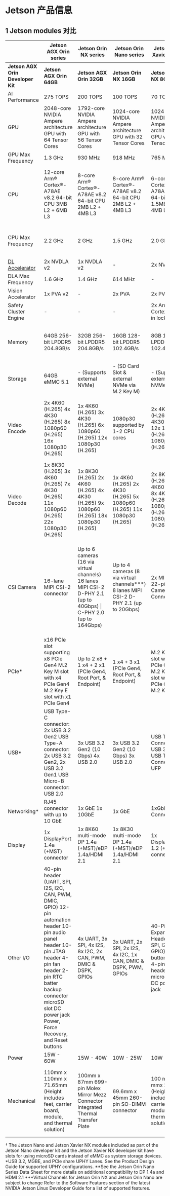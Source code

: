 # Jetson 产品信息

## 1 Jetson modules 对比

|                                                              | **Jetson AGX Orin series**                                   | **Jetson Orin NX series**                                    | **Jetson Orin Nano series**                                  | **Jetson AGX Xavier series**                                 | **Jetson Xavier NX series**                                  | **Jetson TX2 series**                                        | **Jetson Nano**                                              |                                                              |                                                              |                                                              |                                                              |                                            |                              |                              |                             |                   |                 |                               |
| ------------------------------------------------------------ | ------------------------------------------------------------ | ------------------------------------------------------------ | ------------------------------------------------------------ | ------------------------------------------------------------ | ------------------------------------------------------------ | ------------------------------------------------------------ | ------------------------------------------------------------ | ------------------------------------------------------------ | ------------------------------------------------------------ | ------------------------------------------------------------ | ------------------------------------------------------------ | ------------------------------------------ | ---------------------------- | ---------------------------- | --------------------------- | ----------------- | --------------- | ----------------------------- |
| **Jetson AGX Orin Developer Kit**                            | **Jetson AGX Orin 64GB**                                     | **Jetson AGX Orin 32GB**                                     | **Jetson Orin NX 16GB**                                      | **Jetson Orin NX 8GB**                                       | **Jetson Orin Nano Developer Kit**                           | **Jetson Orin Nano 8GB**                                     | **Jetson Orin Nano 4GB**                                     | **Jetson AGX Xavier Industrial**                             | **Jetson AGX Xavier 64GB**                                   | **Jetson AGX Xavier**                                        | **Jetson Xavier NX 16GB**                                    | **Jetson Xavier NX**                       | **Jetson TX2i**              | **Jetson TX2**               | **Jetson TX2 4GB**          | **Jetson TX2 NX** | **Jetson Nano** | **Jetson Nano Developer Kit** |
| AI Performance                                               | 275 TOPS                                                     | 200 TOPS                                                     | 100 TOPS                                                     | 70 TOPS                                                      | 40 TOPS                                                      | 20 TOPS                                                      | 30 TOPS                                                      | 32 TOPS                                                      | 21 TOPS                                                      | 1.26 TFLOPS                                                  | 1.33 TFLOPS                                                  | 472 GFLOPS                                 |                              |                              |                             |                   |                 |                               |
| GPU                                                          | 2048-core NVIDIA Ampere architecture GPU with 64 Tensor Cores | 1792-core NVIDIA Ampere architecture GPU with 56 Tensor Cores | 1024-core NVIDIA Ampere architecture GPU with 32 Tensor Cores | 1024-core NVIDIA Ampere architecture GPU with 32 Tensor Cores | 512-core NVIDIA Ampere architecture GPU with 16 Tensor Cores | 512-core NVIDIA Volta architecture GPU with 64 Tensor Cores  | 384-core NVIDIA Volta™ architecture GPU with 48 Tensor Cores | 256-core NVIDIA Pascal™ architecture GPU                     | 128-core NVIDIA Maxwell™ architecture GPU                    |                                                              |                                                              |                                            |                              |                              |                             |                   |                 |                               |
| GPU Max Frequency                                            | 1.3 GHz                                                      | 930 MHz                                                      | 918 MHz                                                      | 765 MHz                                                      | 625 MHz                                                      | 1211 MHz                                                     | 1377 MHz                                                     | 1100 MHz                                                     | 1.12GHz                                                      | 1.3 GHz                                                      | 921MHz                                                       |                                            |                              |                              |                             |                   |                 |                               |
| CPU                                                          | 12-core Arm® Cortex®-A78AE v8.2 64-bit CPU  3MB L2 + 6MB L3  | 8-core Arm® Cortex®-A78AE v8.2 64-bit CPU 2MB L2 + 4MB L3    | 8-core Arm® Cortex®-A78AE v8.2 64-bit CPU  2MB L2 + 4MB L3   | 6-core Arm® Cortex®-A78AE v8.2 64-bit CPU  1.5MB L2 + 4MB L3 | 6-core Arm® Cortex®-A78AE v8.2 64-bit CPU  1.5MB L2 + 4MB L3 | 8-core NVIDIA Carmel Arm®v8.2 64-bit CPU  8MB L2 + 4MB L3    | 6-core NVIDIA Carmel Arm®v8.2 64-bit CPU  6MB L2 + 4MB L3    | Dual-core NVIDIA Denver™ 2 64-bit CPU and quad-core Arm® Cortex®-A57 MPCore processor | Quad-core ARM® Cortex®-A57 MPCore processor                  |                                                              |                                                              |                                            |                              |                              |                             |                   |                 |                               |
| CPU Max Frequency                                            | 2.2 GHz                                                      | 2 GHz                                                        | 1.5 GHz                                                      | 2.0 GHz                                                      | 2.2 GHz                                                      | 1.9 GHz                                                      | Denver2: 1.95 GHz  Cortex-A57: 1.92 GHz                      | Denver 2: 2 GHz  Cortex-A57: 2 GHz                           | 1.43GHz                                                      |                                                              |                                                              |                                            |                              |                              |                             |                   |                 |                               |
| [ DL Accelerator ](https://developer.nvidia.com/deep-learning-accelerator) | 2x NVDLA v2                                                  | 1x NVDLA v2                                                  | -                                                            | 2x NVDLA                                                     | 2x NVDLA                                                     | -                                                            | -                                                            |                                                              |                                                              |                                                              |                                                              |                                            |                              |                              |                             |                   |                 |                               |
| DLA Max Frequency                                            | 1.6 GHz                                                      | 1.4 GHz                                                      | 614 MHz                                                      | -                                                            | 1.2 GHz                                                      | 1.4 GHz                                                      | 1.1 GHz                                                      | -                                                            | -                                                            |                                                              |                                                              |                                            |                              |                              |                             |                   |                 |                               |
| Vision Accelerator                                           | 1x PVA v2                                                    | -                                                            | 2x PVA                                                       | 2x PVA                                                       | -                                                            | -                                                            |                                                              |                                                              |                                                              |                                                              |                                                              |                                            |                              |                              |                             |                   |                 |                               |
| Safety Cluster Engine                                        | -                                                            | -                                                            | -                                                            | 2x Arm® Cortex®-R5 in lockstep                               | -                                                            | -                                                            | -                                                            | -                                                            |                                                              |                                                              |                                                              |                                            |                              |                              |                             |                   |                 |                               |
| Memory                                                       | 64GB 256-bit LPDDR5   204.8GB/s                              | 32GB 256-bit LPDDR5   204.8GB/s                              | 16GB 128-bit LPDDR5   102.4GB/s                              | 8GB 128-bit LPDDR5   102.4GB/s                               | 8GB 128-bit LPDDR5   68 GB/s                                 | 4GB 64-bit LPDDR5   34 GB/s                                  | 32GB 256-bit LPDDR4x (ECC support)   136.5GB/s               | 64GB 256-bit LPDDR4x  136.5GB/s                              | 32GB 256-bit LPDDR4x  136.5GB/s                              | 16GB 128-bit LPDDR4x  59.7GB/s                               | 8GB 128-bit LPDDR4x  59.7GB/s                                | 8GB 128-bit LPDDR4 (ECC Support)  51.2GB/s | 8GB 128-bit LPDDR4  59.7GB/s | 4GB 128-bit LPDDR4  51.2GB/s | 4GB 64-bit LPDDR4  25.6GB/s |                   |                 |                               |
| Storage                                                      | 64GB eMMC 5.1                                                | -  (Supports external NVMe)                                  | -  (SD Card Slot & external NVMe via M.2 Key M)              | -  (Supports external NVMe)                                  | 64GB eMMC 5.1                                                | 32GB eMMC 5.1                                                | 16GB eMMC 5.1                                                | 32GB eMMC 5.1                                                | 16GB eMMC 5.1                                                | 16GB eMMC 5.1                                                |                                                              |                                            |                              |                              |                             |                   |                 |                               |
| Video Encode                                                 | 2x 4K60 (H.265)  4x 4K30 (H.265)  8x 1080p60 (H.265)  16x 1080p30 (H.265) | 1x 4K60 (H.265)  3x 4K30 (H.265)  6x 1080p60 (H.265)  12x 1080p30 (H.265) | 1080p30 supported by 1-2 CPU cores                           | 2x 4K60 (H.265)  6x 4K30 (H.265)  12x 1080p60 (H.265)  24x 1080p30 (H.265) | 4x 4K60 (H.265)  8x 4K30 (H.265)  16x 1080p60 (H.265)  32x 1080p30 (H.265) | 2x 4K60 (H.265)  4x 4K30 (H.265)  10x 1080p60 (H.265)  22x 1080p30 (H.265) | 1x 4K60 (H.265)  3x 4K30 (H.265)  4x 1080p60 (H.265)         | 1x 4K30 (H.265)  2x 1080p60 (H.265)                          |                                                              |                                                              |                                                              |                                            |                              |                              |                             |                   |                 |                               |
| Video Decode                                                 | 1x 8K30 (H.265)  3x 4K60 (H.265)  7x 4K30 (H.265)  11x 1080p60 (H.265)  22x 1080p30 (H.265) | 1x 8K30 (H.265)  2x 4K60 (H.265)  4x 4K30 (H.265)  9x 1080p60 (H.265)  18x 1080p30 (H.265) | 1x 4K60 (H.265)  2x 4K30 (H.265)  5x 1080p60 (H.265)  11x 1080p30 (H.265) | 2x 8K30 (H.265)  4x 4K60 (H.265)  8x 4K30 (H.265)  18x 1080p60 (H.265)  36x 1080p30 (H.265) | 2x 8K30 (H.265)  6x 4K60 (H.265)  12x 4K30 (H.265)  26x 1080p60 (H.265)  52x 1080p30 (H.265) | 2x 8K30 (H.265)  6x 4K60 (H.265)  12x 4K30 (H.265)  22x 1080p60 (H.265)  44x 1080p30 (H.265) | 2x 4K60 (H.265)  7x 1080p60 (H.265)  14x 1080p30 (H.265)     | 1x 4K60 (H.265)  4x 1080p60 (H.265)                          |                                                              |                                                              |                                                              |                                            |                              |                              |                             |                   |                 |                               |
| CSI Camera                                                   | 16-lane MIPI CSI-2 connector                                 | Up to 6 cameras (16 via virtual channels)  16 lanes MIPI CSI-2  D-PHY 2.1 (up to 40Gbps) \| C-PHY 2.0 (up to 164Gbps) | Up to 4 cameras (8 via virtual channels***)  8 lanes MIPI CSI-2  D-PHY 2.1 (up to 20Gbps) | 2x MIPI CSI-2 22-pin Camera Connectors                       | Up to 4 cameras (8 via virtual channels***)  8 lanes MIPI CSI-2  D-PHY 2.1 (up to 20Gbps) | Up to 6 cameras  (36 via virtual channels)  16 lanes MIPI CSI-2 \| 8 lanes SLVS-EC  D-PHY 1.2 (up to 40 Gbps)  C-PHY 1.1 (up to 62 Gbps) | Up to 6 cameras  (24 via virtual channels)  14 lanes MIPI CSI-2  D-PHY 1.2 (up to 30 Gbps) | Up to 6 cameras  (12 via virtual channels)  12 lanes MIPI CSI-2  D-PHY 1.2 (up to 30 Gbps) | Up to 5 cameras  (12 via virtual channels)  12 lanes MIPI CSI-2  D-PHY 1.1 (up to 30 Gbps) | Up to 4 cameras  12 lanes MIPI CSI-2  D-PHY 1.1 (up to 18 Gbps) | 2x 15-pin 2-lane MIPI CSI-2 camera connectors                |                                            |                              |                              |                             |                   |                 |                               |
| PCIe*                                                        | x16 PCIe slot supporting x8 PCIe Gen4  M.2 Key M slot with x4 PCIe Gen4  M.2 Key E slot with x1 PCIe Gen4 | Up to 2 x8 + 1 x4 + 2 x1   (PCIe Gen4, Root Port, & Endpoint) | 1 x4 + 3 x1  (PCIe Gen4, Root Port, & Endpoint)              | M.2 Key M slot with x4 PCIe Gen3  M.2 Key M slot with x2 PCIe Gen3  M.2 Key E slot | 1 x4 + 3 x1  (PCIe Gen3, Root Port, & Endpoint)              | 1 x8 + 1 x4 + 1 x2 + 2 x1  (PCIe Gen4, Root Port & Endpoint) | 1 x4 (PCIe Gen4) + 1 x1 (PCIe Gen3)                          | up to 1 x1 + 1 x4 OR 1 x1 + 1 x1 + 1 x2  (PCIe Gen2)         | 1 x1 + 1 x2  (PCIe Gen2)                                     | 1 x4  (PCIe Gen2)                                            | x1 on the M.2 Key E                                          |                                            |                              |                              |                             |                   |                 |                               |
| USB*                                                         | USB Type-C connector: 2x USB 3.2 Gen2  USB Type-A connector: 2x USB 3.2 Gen2, 2x USB 3.2 Gen1   USB Micro-B connector: USB 2.0 | 3x USB 3.2 Gen2 (10 Gbps)  4x USB 2.0                        | 3x USB 3.2 Gen2 (10 Gbps)  3x USB 2.0                        | USB Type-A Connector: 4x USB 3.2 Gen2   USB Type-C Connector for UFP | 3x USB 3.2 Gen2 (10 Gbps)  3x USB 2.0                        | 3x USB 3.2 Gen2 (10 Gbps)  4x USB 2.0                        | 1x USB 3.2 Gen2 (10 Gbps)  3x USB 2.0                        | up to 3x USB 3.0 (5 Gbps)  3x USB 2.0                        | 1x USB 3.0 (5 Gbps)  3x USB 2.0                              | 1x USB 3.0 (5 Gbps)  3x USB 2.0                              | 4x USB 3.0 Type-A connectors   1x USB 2.0 Micro-B connector  |                                            |                              |                              |                             |                   |                 |                               |
| Networking*                                                  | RJ45 connector with up to 10 GbE                             | 1x GbE  1x 10GbE                                             | 1x GbE                                                       | 1xGbE Connector                                              | 1x GbE                                                       | 1x GbE                                                       | 1x GbE                                                       | 1x GbE                                                       | 1x GbE, WLAN                                                 | 1x GbE                                                       | 1x GbE                                                       | Gigabit Ethernet, M.2 Key E                |                              |                              |                             |                   |                 |                               |
| Display                                                      | 1x DisplayPort 1.4a (+MST) connector                         | 1x 8K60 multi-mode DP 1.4a (+MST)/eDP 1.4a/HDMI 2.1          | 1x 8K30 multi-mode DP 1.4a (+MST)/eDP 1.4a/HDMI 2.1          | 1x DisplayPort 1.2 (+MST) connector                          | 1x 4K30 multi-mode DP 1.2 (+MST)/eDP 1.4/HDMI 1.4**          | 3 multi-mode DP 1.4/eDP 1.4/HDMI 2.0                         | 2 multi-mode DP 1.4/eDP 1.4/HDMI 2.0                         | 2 multi-mode DP 1.2/eDP 1.4/HDMI 2.0  2 x4 DSI (1.5Gbps/lane) | 2 multi-mode DP 1.2/eDP 1.4/HDMI 2.0  1x 2 DSI (1.5Gbps/lane) | 2 multi-mode DP 1.2/eDP 1.4/HDMI 2.0  1 x2 DSI (1.5Gbps/lane) | 1x HDMI 2.0 Connector   1x DP 1.2 Connector                  |                                            |                              |                              |                             |                   |                 |                               |
| Other I/O                                                    | 40-pin header (UART, SPI, I2S, I2C, CAN, PWM, DMIC, GPIO)  12-pin automation header  10-pin audio panel header  10-pin JTAG header  4-pin fan header  2-pin RTC batter backup connector  microSD slot  DC power jack  Power, Force Recovery, and Reset buttons | 4x UART, 3x SPI, 4x I2S, 8x I2C, 2x CAN, PWM, DMIC & DSPK, GPIOs | 3x UART, 2x SPI, 2x I2S, 4x I2C, 1x CAN, DMIC & DSPK, PWM, GPIOs | 40-Pin Expansion Header(UART, SPI, I2S, I2C, GPIO)  12-pin button header  4-pin fan header  microSD Slot  DC power jack | 3x UART, 2x SPI, 2x I2S, 4x I2C, 1x CAN, DMIC & DSPK, PWM, GPIOs | 5x UART, 3x SPI, 4x I2S, 8x I2C, 2x CAN, PWM, DMIC, GPIOs    | 3x UART, 2x SPI, 2x I2S, 4x I2C, 1x CAN, PWM, DMIC & DSPK, GPIOs | 5x UART, 3x SPI, 4x I2S, 8x I2C, 2x CAN, GPIOs               | 3x UART, 2x SPI, 4x I2S, 4x I2C, 1x CAN, GPIOs               | 3x UART, 2x SPI, 2x I2S, 4x I2C, GPIOs                       | 40-pin header (UART, SPI, I2S, I2C, PWM, GPIO)   12-pin automation header   4-pin fan header   4-pin POE header   DC power jack   Power, Force Recovery, and Reset buttons |                                            |                              |                              |                             |                   |                 |                               |
| Power                                                        | 15W - 60W                                                    | 15W - 40W                                                    | 10W - 25W                                                    | 10W - 20W                                                    | 7W - 15W                                                     | 7W - 10W                                                     | 20W - 40W                                                    | 10W - 30W                                                    | 10W - 20W                                                    | 10W - 20W                                                    | 7.5W - 15W                                                   | 5W - 10W                                   |                              |                              |                             |                   |                 |                               |
| Mechanical                                                   | 110mm x 110mm x 71.65mm  (Height includes feet, carrier board, module, and thermal solution) | 100mm x 87mm  699-pin Molex Mirror Mezz Connector  Integrated Thermal Transfer Plate | 69.6mm x 45mm  260-pin SO-DIMM connector                     | 100 mm x 79 mmx 21 mm  (Height includes feet, carrier board, module, and thermal solution) | 69.6mm x 45mm  260-pin SO-DIMM connector                     | 100mm x 87mm  699-pin connector  Integrated Thermal Transfer Plate | 69.6mm x 45mm  260-pin SO-DIMM connector                     | 87mm x 50mm  400-pin connector  Integrated Thermal Transfer Plate | 69.6mm x 45mm  260-pin SO-DIMM connector                     | 69.6mm x 45mm  260-pin SO-DIMM connector                     | 100mm x 79mm x 30.21mm   (Height includes carrier board, module, and thermal solution) |                                            |                              |                              |                             |                   |                 |                               |

 †  The Jetson Nano and Jetson Xavier NX modules included as part of the  Jetson Nano developer kit and the Jetson Xavier NX developer kit have  slots for using microSD cards instead of eMMC as system storage devices.
 *USB 3.2, MGBE, and PCIe share UPHY Lanes. See the Product Design Guide for supported UPHY configurations.
 **See the Jetson Orin Nano Series Data Sheet for more details on additional compatibility to DP 1.4a and HDMI 2.1 
 ***Virtual Channels for Jetson Orin NX and Jetson Orin Nano are subject to change 
 Refer to the Software Features section of the latest NVIDIA Jetson Linux Developer Guide for a list of supported features. 

